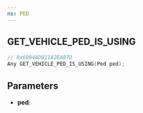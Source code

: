 ```yaml
---
ns: PED
---
```

## GET_VEHICLE_PED_IS_USING

```c
// 0x6094AD011A2EA87D
Any GET_VEHICLE_PED_IS_USING(Ped ped);
```

## Parameters
* **ped**:
